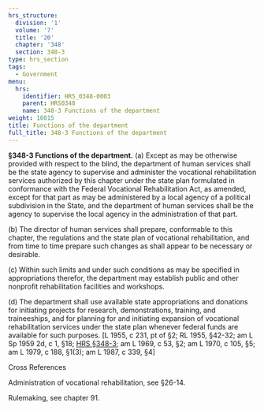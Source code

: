 ```yaml
---
hrs_structure:
  division: '1'
  volume: '7'
  title: '20'
  chapter: '348'
  section: 348-3
type: hrs_section
tags:
  - Government
menu:
  hrs:
    identifier: HRS_0348-0003
    parent: HRS0348
    name: 348-3 Functions of the department
weight: 16015
title: Functions of the department
full_title: 348-3 Functions of the department
---
```

**§348-3 Functions of the department.** (a) Except as may be otherwise provided with respect to the blind, the department of human services shall be the state agency to supervise and administer the vocational rehabilitation services authorized by this chapter under the state plan formulated in conformance with the Federal Vocational Rehabilitation Act, as amended, except for that part as may be administered by a local agency of a political subdivision in the State, and the department of human services shall be the agency to supervise the local agency in the administration of that part.

(b) The director of human services shall prepare, conformable to this chapter, the regulations and the state plan of vocational rehabilitation, and from time to time prepare such changes as shall appear to be necessary or desirable.

(c) Within such limits and under such conditions as may be specified in appropriations therefor, the department may establish public and other nonprofit rehabilitation facilities and workshops.

(d) The department shall use available state appropriations and donations for initiating projects for research, demonstrations, training, and traineeships, and for planning for and initiating expansion of vocational rehabilitation services under the state plan whenever federal funds are available for such purposes. [L 1955, c 231, pt of §2; RL 1955, §42-32; am L Sp 1959 2d, c 1, §18; [HRS §348-3](/title-20/chapter-348/section-348-3/); am L 1969, c 53, §2; am L 1970, c 105, §5; am L 1979, c 188, §1(3); am L 1987, c 339, §4]

Cross References

Administration of vocational rehabilitation, see §26-14.

Rulemaking, see chapter 91.